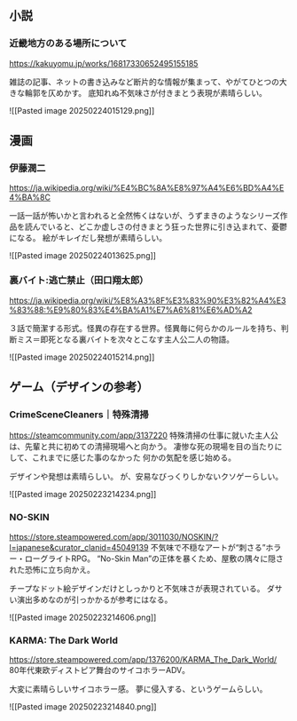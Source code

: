 ## 小説

### 近畿地方のある場所について  
https://kakuyomu.jp/works/16817330652495155185

雑誌の記事、ネットの書き込みなど断片的な情報が集まって、やがてひとつの大きな輪郭を仄めかす。
底知れぬ不気味さが付きまとう表現が素晴らしい。

![[Pasted image 20250224015129.png]]

## 漫画

### 伊藤潤二
https://ja.wikipedia.org/wiki/%E4%BC%8A%E8%97%A4%E6%BD%A4%E4%BA%8C

一話一話が怖いかと言われると全然怖くはないが、うずまきのようなシリーズ作品を読んでいると、どこか虚しさの付きまとう狂った世界に引き込まれて、憂鬱になる。
絵がキレイだし発想が素晴らしい。

![[Pasted image 20250224013625.png]]

### 裏バイト:逃亡禁止（田口翔太郎）
https://ja.wikipedia.org/wiki/%E8%A3%8F%E3%83%90%E3%82%A4%E3%83%88:%E9%80%83%E4%BA%A1%E7%A6%81%E6%AD%A2

３話で簡潔する形式。怪異の存在する世界。怪異毎に何らかのルールを持ち、判断ミス＝即死となる裏バイトを次々とこなす主人公二人の物語。

![[Pasted image 20250224015214.png]]


## ゲーム（デザインの参考）

### CrimeSceneCleaners｜特殊清掃
https://steamcommunity.com/app/3137220
特殊清掃の仕事に就いた主人公は、先輩と共に初めての清掃現場へと向かう。 凄惨な死の現場を目の当たりにして、これまでに感じた事のなかった 何かの気配を感じ始める。

デザインや発想は素晴らしい。
が、安易なびっくりしかないクソゲーらしい。

![[Pasted image 20250223214234.png]]

### NO-SKIN
https://store.steampowered.com/app/3011030/NOSKIN/?l=japanese&curator_clanid=45049139
不気味で不穏なアートが“刺さる”ホラー・ローグライトRPG。
“No-Skin Man”の正体を暴くため、屋敷の隅々に隠された恐怖に立ち向かえ。

チープなドット絵デザインだけとしっかりと不気味さが表現されている。
ダサい演出多めなのが引っかかるが参考にはなる。

![[Pasted image 20250223214606.png]]

### KARMA: The Dark World
https://store.steampowered.com/app/1376200/KARMA_The_Dark_World/
80年代東欧ディストピア舞台のサイコホラーADV。

大変に素晴らしいサイコホラー感。
夢に侵入する、というゲームらしい。

![[Pasted image 20250223214840.png]]

